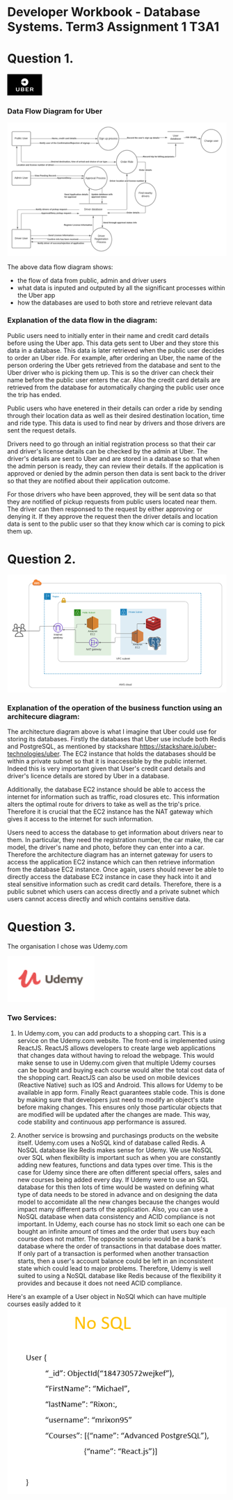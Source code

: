 # Developer Workbook - Database Systems. Term3 Assignment 1 T3A1


# Question 1.

![](uber_logo.jpg)

### Data Flow Diagram for Uber  


![](Data_Flow_Diagram.png)

The above data flow diagram shows:
* the flow of data from public, admin and driver users
* what data is inputed and outputed by all the significant processes within the Uber app
* how the databases are used to both store and retrieve relevant data

### Explanation of the data flow in the diagram:

Public users need to initially enter in their name and credit card details before using the Uber app. This data gets sent to Uber and they store this data in a database. This data is later retrieved when the public user decides to order an Uber ride. For example, after ordering an Uber, the name of the person ordering the Uber gets retrieved from the database and sent to the Uber driver who is picking them up. This is so the driver can check their name before the public user enters the car. Also the credit card details are retrieved from the database for automatically charging the public user once the trip has ended.

Public users who have enetered in their details can order a ride by sending through their location data as well as their desired destination location, time and ride type. This data is used to find near by drivers and those drivers are sent the request details. 

Drivers need to go through an initial registration process so that their car and driver's license details can be checked by the admin at Uber. The driver's details are sent to Uber and are stored in a database so that when the admin person is ready, they can review their details. If the application is approved or denied by the admin person then data is sent back to the driver so that they are notified about their application outcome.

For those drivers who have been approved, they will be sent data so that they are notified of pickup requests from public users located near them. The driver can then responsed to the request by either approving or denying it. If they approve the request then the driver details and location data is sent to the public user so that they know which car is coming to pick them up.


# Question 2.

![](Application_Architecture_Diagram.png)

### Explanation of the operation of the business function using an architecure diagram:

The architecture diagram above is what I imagine that Uber could use for storing its databases. Firstly the databases that Uber use include both Redis and PostgreSQL, as mentioned by stackshare https://stackshare.io/uber-technologies/uber. The EC2 instance that holds the databases should be within a private subnet so that it is inaccessible by the public internet. Indeed this is very important given that User's credit card details and driver's licence details are stored by Uber in a database.

Additionally, the database EC2 instance should be able to access the internet for information such as traffic, road closures etc. This information alters the optimal route for drivers to take as well as the trip's price. Therefore it is crucial that the EC2 instance has the NAT gateway which gives it access to the internet for such information.

Users need to access the database to get information about drivers near to them. In particular, they need the registration number, the car make, the car model, the driver's name and photo, before they can enter into a car. Therefore the architecture diagram has an internet gateway for users to access the application EC2 instance which can then retrieve information from the database EC2 instance. Once again, users should never be able to directly access the database EC2 instance in case they hack into it and steal sensitive information such as credit card details. Therefore, there is a public subnet which users can access directly and a private subnet which users cannot access directly and which contains sensitive data. 

# Question 3.

The organisation I chose was Udemy.com

![](Udemy_logo.png)


### Two Services:

1. In Udemy.com, you can add products to a shopping cart. This is a service on the Udemy.com website.
The front-end is implemented using ReactJS. ReactJS allows developers to create large web applications that changes data without having to reload the webpage.
This would make sense to use in Udemy.com given that multiple Udemy courses can be bought and buying each course would alter the total cost data of the shopping cart.
ReactJS can also be used on mobile devices (Reactive Native) such as IOS and Android. This allows for Udemy to be available in app form.
Finally React guarantees stable code. This is done by making sure that developers just need to modify an object's state before making changes. This ensures only those particular
objects that are modified will be updated after the changes are made. This way, code stability and continuous app performance is assured.

2. Another service is browsing and purchasings products on the website itself. 
Udemy.com uses a NoSQL kind of database called Redis. A NoSQL database like Redis makes sense for Udemy.
We use NoSQL over SQL when flexibility is important such as when you are constantly adding new features, functions and data types over time.
This is the case for Udemy since there are often different special offers, sales and new courses being added every day.
If Udemy were to use an SQL database for this then lots of time would be wasted on defining what type of data needs to be stored in advance and on designing the data model to accomidate all the new changes because the changes would impact many different parts of the application.
Also, you can use a NoSQL database when data consistency and ACID compliance is not important. In Udemy, each course has no stock limit so each one can be bought an infinite amount of times and the order that users buy each course does not matter. The opposite scenario would be a bank's database where the order of transactions in that database does matter. If only part of a transaction is performed when another transaction starts, then a user's account balance could be  left in an inconsistent state which could lead to major problems. 
Therefore, Udemy is well suited to using a NoSQL database like Redis because of the flexibility it provides and because it does not need ACID compliance.

Here's an example of a User object in NoSQl which can have multiple courses easily added to it
![](NoSQL_Example.PNG)


